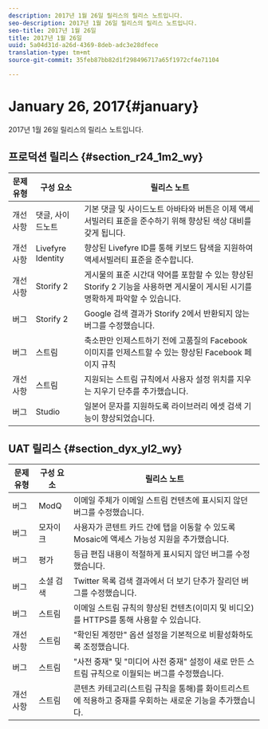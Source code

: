 ```yaml
---
description: 2017년 1월 26일 릴리스의 릴리스 노트입니다.
seo-description: 2017년 1월 26일 릴리스의 릴리스 노트입니다.
seo-title: 2017년 1월 26일
title: 2017년 1월 26일
uuid: 5a04d31d-a26d-4369-8deb-adc3e28dfece
translation-type: tm+mt
source-git-commit: 35feb87bb82d1f298496717a65f1972cf4e71104

---
```



# January 26, 2017{#january}

2017년 1월 26일 릴리스의 릴리스 노트입니다.

## 프로덕션 릴리스 {#section_r24_1m2_wy}

| 문제 유형 | 구성 요소 | 릴리스 노트 |
|--- |--- |--- |
| 개선 사항 | 댓글, 사이드노트 | 기본 댓글 및 사이드노트 아바타와 버튼은 이제 액세서빌러티 표준을 준수하기 위해 향상된 색상 대비를 갖게 됩니다. |
| 개선 사항 | Livefyre Identity | 향상된 Livefyre ID를 통해 키보드 탐색을 지원하여 액세서빌러티 표준을 준수합니다. |
| 개선 사항 | Storify 2 | 게시물의 표준 시간대 약어를 포함할 수 있는 향상된 Storify 2 기능을 사용하면 게시물이 게시된 시기를 명확하게 파악할 수 있습니다. |
| 버그 | Storify 2 | Google 검색 결과가 Storify 2에서 반환되지 않는 버그를 수정했습니다. |
| 버그 | 스트림 | 축소판만 인제스트하기 전에 고품질의 Facebook 이미지를 인제스트할 수 있는 향상된 Facebook 페이지 규칙 |
| 개선 사항 | 스트림 | 지원되는 스트림 규칙에서 사용자 설정 위치를 지우는 지우기 단추를 추가했습니다. |
| 버그 | Studio | 일본어 문자를 지원하도록 라이브러리 에셋 검색 기능이 향상되었습니다. |


## UAT 릴리스 {#section_dyx_yl2_wy}

| 문제 유형 | 구성 요소 | 릴리스 노트 |
|--- |--- |--- |
| 버그 | ModQ | 이메일 주체가 이메일 스트림 컨텐츠에 표시되지 않던 버그를 수정했습니다. |
| 버그 | 모자이크 | 사용자가 콘텐트 카드 간에 탭을 이동할 수 있도록 Mosaic에 액세스 가능성 지원을 추가했습니다. |
| 버그 | 평가 | 등급 편집 내용이 적절하게 표시되지 않던 버그를 수정했습니다. |
| 버그 | 소셜 검색 | Twitter 목록 검색 결과에서 더 보기 단추가 잘리던 버그를 수정했습니다. |
| 버그 | 스트림 | 이메일 스트림 규칙의 향상된 컨텐츠(이미지 및 비디오)를 HTTPS를 통해 사용할 수 있습니다. |
| 개선 사항 | 스트림 | "확인된 계정만" 옵션 설정을 기본적으로 비활성화하도록 조정했습니다. |
| 버그 | 스트림 | "사전 중재" 및 "미디어 사전 중재" 설정이 새로 만든 스트림 규칙으로 이월되는 버그를 수정했습니다. |
| 개선 사항 | 스트림 | 콘텐츠 카테고리(스트림 규칙을 통해)를 화이트리스트에 적용하고 중재를 우회하는 새로운 기능을 추가했습니다. |

